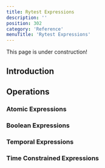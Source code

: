 ```yaml
---
title: Rytest Expressions
description: ''
position: 302
category: 'Reference'
menuTitle: 'Rytest Expressions'
---
```


<alert type="warning">
This page is under construction!
</alert>

## Introduction

## Operations

### Atomic Expressions

### Boolean Expressions

### Temporal Expressions

### Time Constrained Expressions


